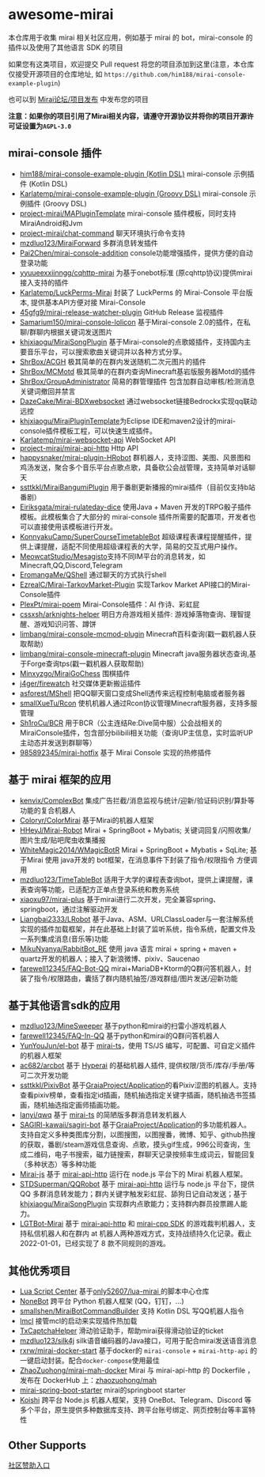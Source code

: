# awesome-mirai

本仓库用于收集 mirai 相关社区应用，例如基于 mirai 的 bot，mirai-console 的插件以及使用了其他语言 SDK 的项目

如果您有这类项目，欢迎提交 Pull request 将您的项目添加到这里(注意，本仓库仅接受开源项目的仓库地址, 如 `https://github.com/him188/mirai-console-example-plugin`)

也可以到 [Mirai论坛/项目发布](https://mirai.mamoe.net/category/6/) 中发布您的项目

**注意：如果你的项目引用了Mirai相关内容，请遵守开源协议并将你的项目开源许可证设置为`AGPL-3.0`**

## mirai-console 插件
- [him188/mirai-console-example-plugin (Kotlin DSL)](https://github.com/him188/mirai-console-example-plugin) mirai-console 示例插件 (Kotlin DSL)
- [Karlatemp/mirai-console-example-plugin (Groovy DSL)](https://github.com/Karlatemp/mirai-console-example-plugin) mirai-console 示例插件 (Groovy DSL)
- [project-mirai/MAPluginTemplate](https://github.com/project-mirai/MAPluginTemplate) mirai-console 插件模板，同时支持MiraiAndroid和Jvm
- [project-mirai/chat-command](https://github.com/project-mirai/chat-command) 聊天环境执行命令支持
- [mzdluo123/MiraiForward](https://github.com/mzdluo123/MiraiForward) 多群消息转发插件
- [Pai2Chen/mirai-console-addition](https://github.com/Pai2Chen/mirai-console-addition) console功能增强插件，提供方便的自动登录功能
- [yyuueexxiinngg/cqhttp-mirai](https://github.com/yyuueexxiinngg/cqhttp-mirai) 为基于onebot标准 (原cqhttp协议)提供mirai接入支持的插件
- [Karlatemp/LuckPerms-Mirai](https://github.com/Karlatemp/LuckPerms-Mirai) 封装了 LuckPerms 的 Mirai-Console 平台版本, 提供基本API方便对接 Mirai-Console
- [45gfg9/mirai-release-watcher-plugin](https://github.com/45gfg9/mirai-release-watcher-plugin) GitHub Release 监视插件
- [Samarium150/mirai-console-lolicon](https://github.com/Samarium150/mirai-console-lolicon) 基于Mirai-console 2.0的插件，在私聊/群聊内根据关键词发送图片
- [khjxiaogu/MiraiSongPlugin](https://github.com/khjxiaogu/MiraiSongPlugin) 基于Mirai-console的点歌姬插件，支持国内主要音乐平台，可以搜索歌曲关键词并以各种方式分享。  
- [ShrBox/ACGH](https://github.com/ShrBox/ACGH) 极其简单的在群内发送随机二次元图片的插件  
- [ShrBox/MCMotd](https://github.com/ShrBox/MCMotd) 极其简单的在群内查询Minecraft基岩版服务器Motd的插件  
- [ShrBox/GroupAdministrator](https://github.com/ShrBox/GroupAdministrator) 简易的群管理插件 包含加群自动审核/检测消息关键词撤回并禁言  
- [DazeCake/Mirai-BDXwebsocket](https://github.com/DazeCake/Mirai-BDXwebsocket) 通过websocket链接Bedrockx实现qq联动远控 
- [khjxiaogu/MiraiPluginTemplate](https://github.com/khjxiaogu/MiraiPluginTemplate)为Eclipse IDE和maven2设计的mirai-console插件模板工程，可以快速生成插件。
- [Karlatemp/mirai-websocket-api](https://github.com/Karlatemp/mirai-websocket-api) WebSocket API
- [project-mirai/mirai-api-http](https://github.com/project-mirai/mirai-api-http) Http API
- [happysnaker/mirai-plugin-HRobot](https://github.com/happysnaker/mirai-plugin-HRobot) 群机器人，支持涩图、美图、风景图和鸡汤发送，聚合多个音乐平台点歌点歌，具备砍公会战管理，支持简单对话聊天
- [ssttkkl/MiraiBangumiPlugin](https://github.com/ssttkkl/MiraiBangumiPlugin) 用于番剧更新播报的mirai插件（目前仅支持b站番剧）
- [Eiriksgata/mirai-rulateday-dice](https://github.com/Eiriksgata/mirai-rulateday-dice) 使用Java + Maven 开发的TRPG骰子插件模板。此模板集合了大部分的 mirai-console 插件所需要的配置项，开发者也可以直接使用该模板进行开发。
- [KonnyakuCamp/SuperCourseTimetableBot](https://github.com/KonnyakuCamp/SuperCourseTimetableBot) 超级课程表课程提醒插件，提供上课提醒，适配不同使用超级课程表的大学，简易的交互式用户操作。
- [MeowcatStudio/Mesagisto](https://github.com/MeowCat-Studio/mesagisto)支持不同IM平台的消息转发，如Minecraft,QQ,Discord,Telegram
- [EromangaMe/QShell](https://github.com/EromangaMe/QShell) 通过聊天的方式执行shell
- [EzrealC/Mirai-TarkovMarket-Plugin](https://github.com/EzrealC/Mirai-TarkovMarket-Plugin) 实现Tarkov Market API接口的Mirai-Console插件
- [PlexPt/mirai-poem](https://github.com/PlexPt/mirai-poem) Mirai-Console插件：AI 作诗、彩虹屁
- [cssxsh/arknights-helper](https://github.com/cssxsh/arknights-helper) 明日方舟游戏相关插件: 游戏掉落物查询、理智提醒、游戏知识问答、蹲饼
- [limbang/mirai-console-mcmod-plugin](https://github.com/limbang/mirai-console-mcmod-plugin) Minecraft百科查询(戳一戳机器人获取帮助)
- [limbang/mirai-console-minecraft-plugin](https://github.com/limbang/mirai-console-minecraft-plugin) Minecraft java服务器状态查询,基于Forge查询tps(戳一戳机器人获取帮助)
- [Minxyzgo/MiraiGoChess](https://github.com/Minxyzgo/MiraiGoChess) 围棋插件
- [j4ger/firewatch](https://github.com/j4ger/firewatch) 社交媒体更新搬运插件
- [asforest/MShell](https://github.com/asforest/MShell) 把QQ聊天窗口变成Shell透传来远程控制电脑或者服务器
- [smallXueTu/Rcon](https://github.com/smallXueTu/Rcon) 使机机器人通过Rcon协议管理Minecraft服务器，支持多服管理
- [Sh1roCu/BCR](https://github.com/Sh1roCu/BCR) 用于BCR（公主连结Re:Dive简中服）公会战相关的MiraiConsole插件，包含部分bilibili相关功能（查询UP主信息，实时监听UP主动态并发送到群聊等）
- [985892345/mirai-hotfix](https://github.com/985892345/mirai-hotfix) 基于 Mirai Console 实现的热修插件


## 基于 mirai 框架的应用
- [kenvix/ComplexBot](https://github.com/kenvix/ComplexBot) 集成广告拦截/消息监视与统计/迎新/验证码识别/算卦等功能的复合机器人
- [Coloryr/ColorMirai](https://github.com/Coloryr/ColorMirai) 基于Mirai的机器人框架
- [HHeyJ/Mirai-Robot](https://github.com/HHeyJ/Mirai-Robot) Mirai + SpringBoot + Mybatis; 关键词回复/闪照收集/图片生成/贴吧爬虫收集播报
- [WhiteMagic2014/WMagicBotR](https://github.com/WhiteMagic2014/WMagicBotR) Mirai + SpringBoot + Mybatis + SqLite; 基于Mirai 使用 java开发的 bot框架，在消息事件下封装了指令/权限指令 方便调用
- [mzdluo123/TimeTableBot](https://github.com/mzdluo123/TimeTableBot) 适用于大学的课程表查询bot，提供上课提醒，课表查询等功能，已适配方正单点登录系统和教务系统
- [xiaoxu97/mirai-plus](https://github.com/xiaoxu97/mirai-plus) 基于mirai进行二次开发，完全兼容spring、springboot，通过注解驱动开发
- [Liangbai2333/LRobot](https://github.com/Liangbai2333/LRobot) 基于Java、ASM、URLClassLoader与一套注解系统实现的插件加载框架，并在此基础上封装了监听系统，指令系统，配置文件及一系列集成消息(音乐等)功能
- [MikuNyanya/RabbitBot_RE](https://github.com/MikuNyanya/RabbitBot_RE) 使用 java 语言 mirai + spring + maven + quartz开发的机器人；接入了新浪微博、pixiv、Saucenao
- [farewell12345/FAQ-Bot-QQ](https://github.com/farewell12345/FAQ-Bot-QQ) mirai+MariaDB+Ktorm的Q群问答机器人，封装了指令/权限路由，囊括了群内随机抽签/游戏群组/图片发送/迎新功能

## 基于其他语言sdk的应用
- [mzdluo123/MineSweeper](https://github.com/mzdluo123/MineSweeper) 基于python和mirai的扫雷小游戏机器人
- [farewell12345/FAQ-In-QQ](https://github.com/farewell12345/FAQ-In-QQ) 基于python和mirai的Q群问答机器人
- [YunYouJun/el-bot](https://github.com/YunYouJun/el-bot) 基于 [mirai-ts](https://github.com/YunYouJun/mirai-ts)，使用 TS/JS 编写，可配置、可自定义插件的机器人框架
- [ac682/arcbot](https://github.com/ac682/arcbot) 基于 [Hyperai](https://github.com/theGravityLab/ProjHyperai) 的基础机器人插件, 提供权限/货币/库存/手册/等可二次开发功能
- [ssttkkl/PixivBot](https://github.com/ssttkkl/PixivBot) 基于[GraiaProject/Application](https://github.com/GraiaProject/Application)的看Pixiv涩图的机器人。支持查看pixiv榜单，查看指定id插画，随机抽选指定关键字插画，随机抽选书签插画，随机抽选指定画师插画功能。
- [lanyi/qwq](https://github.com/BSG-75/qwq) 基于 [mirai-ts](https://github.com/YunYouJun/mirai-ts) 的简陋版多群消息转发机器人
- [SAGIRI-kawaii/sagiri-bot](https://github.com/SAGIRI-kawaii/sagiri-bot) 基于[GraiaProject/Application](https://github.com/GraiaProject/Application)的多功能机器人。支持自定义多种类图库分割，以图搜图，以图搜番，微博、知乎、github热搜的获取，番剧/steam游戏信息查询、点歌，摸头gif生成，996公司查询，生成二维码，电子书搜索，磁力链搜索，群聊天记录按频率生成词云，智能回复（多种状态）等多种功能
- [Mirai-js](https://github.com/drinkal/Mirai-js) 基于 [mirai-api-http](https://github.com/project-mirai/mirai-api-http) 运行在 node.js 平台下的 Mirai 机器人框架。
- [STDSuperman/QQRobot](https://github.com/STDSuperman/QQRobot) 基于 [mirai-api-http](https://github.com/project-mirai/mirai-api-http) 运行与 node.js 平台下，提供 QQ 多群消息转发能力；群内关键字触发彩虹屁、舔狗日记自动发送；基于 [khjxiaogu/MiraiSongPlugin](https://github.com/khjxiaogu/MiraiSongPlugin) 实现群内点歌能力；支持群内群员投票踢人能力。
- [LGTBot-Mirai](https://github.com/slontia/lgtbot-mirai) 基于 [mirai-api-http](https://github.com/project-mirai/mirai-api-http) 和 [mirai-cpp SDK](https://github.com/cyanray/mirai-cpp) 的游戏裁判机器人，支持私信机器人和在群内 at 机器人两种游戏方式，支持战绩持久化记录。截止 2022-01-01，已经实现了 8 款不同规则的游戏。

## 其他优秀项目

- [Lua Script Center](https://gitee.com/ooooonly/lua-mirai-project/tree/master/ScriptCenter) 基于[only52607/lua-mirai ](https://github.com/only52607/lua-mirai) 的脚本中心仓库
- [NoneBot](https://github.com/nonebot/nonebot2) 跨平台 Python 机器人框架 (QQ，钉钉，...)
- [smallshen/MiraiBotCommandBuilder](https://github.com/smallshen/MiraiBotCommandBuilder) 支持 Kotlin DSL 写QQ机器人指令
- [lmcl](https://github.com/lc6a/lmcl) 接管mcl的启动来实现插件热加载
- [TxCaptchaHelper](https://github.com/mzdluo123/TxCaptchaHelper) 滑动验证助手，帮助mirai获得滑动验证的ticket
- [mzdluo123/silk4j](https://github.com/mzdluo123/silk4j) silk语音编码器的Java接口，可用于配合mirai发送语音消息
- [rxrw/mirai-docker-start](https://github.com/rxrw/mirai-docker-starter) 基于docker的 `mirai-console` + `mirai-http-api` 的一键启动封装。配合`docker-compose`使用最佳
- [ZhaoZuohong/mirai-mah-docker](https://github.com/ZhaoZuohong/mirai-mah-docker) Mirai 与 mirai-api-http 的 Dockerfile ，发布在 DockerHub 上：[zhaozuohong/mah](https://hub.docker.com/r/zhaozuohong/mah)
- [mirai-spring-boot-starter](https://github.com/mzdluo123/mirai-spring-boot-starter) mirai的springboot starter
- [Koishi](https://github.com/koishijs/koishi) 跨平台 Node.js 机器人框架，支持 OneBot、Telegram、Discord 等多个平台，原生提供多种数据库支持、跨平台账号绑定、网页控制台等丰富特性

## Other Supports
[社区赞助入口](https://github.com/project-mirai/mirai-sponsor)
